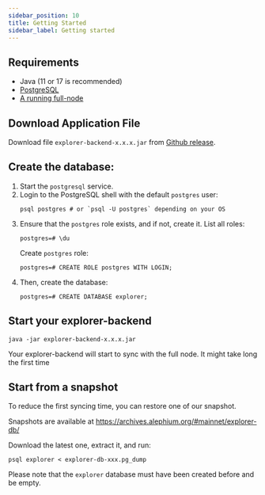```yaml
---
sidebar_position: 10
title: Getting Started
sidebar_label: Getting started
---
```


## Requirements

- Java (11 or 17 is recommended)
- [PostgreSQL](https://www.postgresql.org)
- [A running full-node](full-node/getting-started.md)

## Download Application File

Download file `explorer-backend-x.x.x.jar` from [Github release](https://github.com/alephium/explorer-backend/releases/latest).

## Create the database:

1. Start the `postgresql` service.
2. Login to the PostgreSQL shell with the default `postgres` user:
   ```shell
   psql postgres # or `psql -U postgres` depending on your OS
   ```
3. Ensure that the `postgres` role exists, and if not, create it.
   List all roles:
   ```shell
   postgres=# \du
   ```
   Create `postgres` role:
   ```shell
   postgres=# CREATE ROLE postgres WITH LOGIN;
   ```
4. Then, create the database:
   ```shell
   postgres=# CREATE DATABASE explorer;
   ```

## Start your explorer-backend

```shell
java -jar explorer-backend-x.x.x.jar
```

Your explorer-backend will start to sync with the full node. It might take long the first time

## Start from a snapshot

To reduce the first syncing time, you can restore one of our snapshot.

Snapshots are available at https://archives.alephium.org/#mainnet/explorer-db/

Download the latest one, extract it, and run:

```shell
psql explorer < explorer-db-xxx.pg_dump
```

Please note that the `explorer` database must have been created before and be empty.
